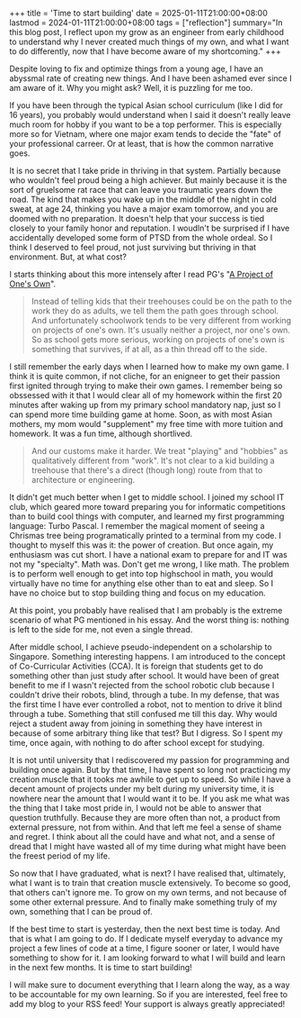 +++
title = 'Time to start building'
date = 2025-01-11T21:00:00+08:00
lastmod = 2024-01-11T21:00:00+08:00
tags = ["reflection"]
summary="In this blog post, I reflect upon my grow as an engineer from early childhood to understand why I never created much things of my own, and what I want to do differently, now that I have become aware of my shortcoming."
+++

Despite loving to fix and optimize things from a young age, I have an abyssmal rate of creating new things. And I have been ashamed ever since I am aware of it. Why you might ask? Well, it is puzzling for me too.

If you have been through the typical Asian school curriculum (like I did for 16 years), you probably would understand when I said it doesn't really leave much room for hobby if you want to be a top performer. This is especially more so for Vietnam, where one major exam tends to decide the "fate" of your professional carreer. Or at least, that is how the common narrative goes.

It is no secret that I take pride in thriving in that system. Partially because who wouldn't feel proud being a high achiever. But mainly because it is the sort of gruelsome rat race that can leave you traumatic years down the road. The kind that makes you wake up in the middle of the night in cold sweat, at age 24, thinking you have a major exam tomorrow, and you are doomed with no preparation. It doesn't help that your success is tied closely to your family honor and reputation. I woudln't be surprised if I have accidentally developed some form of PTSD from the whole ordeal. So I think I deserved to feel proud, not just surviving but thriving in that environment. But, at what cost?

I starts thinking about this more intensely after I read PG's "[A Project of One's Own](https://paulgraham.com/own.html)".

> Instead of telling kids that their treehouses could be on the path to the work they do as adults, we tell them the path goes through school. And unfortunately schoolwork tends to be very different from working on projects of one's own. It's usually neither a project, nor one's own. So as school gets more serious, working on projects of one's own is something that survives, if at all, as a thin thread off to the side.

I still remember the early days when I learned how to make my own game. I think it is quite common, if not cliche, for an enigneer to get their passion first ignited through trying to make their own games. I remember being so obssessed with it that I would clear all of my homework within the first 20 minutes after waking up from my primary school mandatory nap, just so I can spend more time building game at home. Soon, as with most Asian mothers, my mom would "supplement" my free time with more tuition and homework. It was a fun time, although shortlived.

> And our customs make it harder. We treat "playing" and "hobbies" as qualitatively different from "work". It's not clear to a kid building a treehouse that there's a direct (though long) route from that to architecture or engineering.

It didn't get much better when I get to middle school. I joined my school IT club, which geared more toward preparing you for informatic competitions than to build cool things with computer, and learned my first programming language: Turbo Pascal. I remember the magical moment of seeing a Chrismas tree being programatically printed to a terminal from my code. I thought to myself this was it: the power of creation. But once again, my enthusiasm was cut short. I have a national exam to prepare for and IT was not my "specialty". Math was. Don't get me wrong, I like math. The problem is to perform well enough to get into top highschool in math, you would virtually have no time for anything else other than to eat and sleep. So I have no choice but to stop building thing and focus on my education.

At this point, you probably have realised that I am probably is the extreme scenario of what PG mentioned in his essay. And the worst thing is: nothing is left to the side for me, not even a single thread.

After middle school, I achieve pseudo-independent on a scholarship to Singapore. Something interesting happens. I am introduced to the concept of Co-Curricular Activities (CCA). It is foreign that students get to do something other than just study after school. It would have been of great benefit to me if I wasn't rejected from the school robotic club because I couldn't drive their robots, blind, through a tube. In my defense, that was the first time I have ever controlled a robot, not to mention to drive it blind through a tube. Something that still confused me till this day. Why would reject a student away from joining in something they have interest in because of some arbitrary thing like that test? But I digress. So I spent my time, once again, with nothing to do after school except for studying.

It is not until university that I rediscovered my passion for programming and building once again. But by that time, I have spent so long not practicing my creation muscle that it tooks me awhile to get up to speed. So while I have a decent amount of projects under my belt during my university time, it is nowhere near the amount that I would want it to be. If you ask me what was the thing that I take most pride in, I would not be able to answer that question truthfully. Because they are more often than not, a product from external pressure, not from within. And that left me feel a sense of shame and regret. I think about all the could have and what not, and a sense of dread that I might have wasted all of my time during what might have been the freest period of my life.

So now that I have graduated,  what is next? I have realised that, ultimately, what I want is to train that creation muscle extensively. To become so good, that others can't ignore me. To grow on my own terms, and not because of some other external pressure. And to finally make something truly of my own, something that I can be proud of. 

If the best time to start is yesterday, then the next best time is today. And that is what I am going to do. If I dedicate myself everyday to advance my project a few lines of code at a time, I figure sooner or later, I would have something to show for it. I am looking forward to what I will build and learn in the next few months. It is time to start building!

I will make sure to document everything that I learn along the way, as a way to be accountable for my own learning. So if you are interested, feel free to add my blog to your RSS feed! Your support is always greatly appreciated! 
